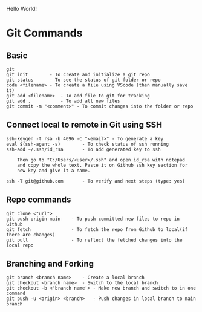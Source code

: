 Hello World!

# Git Commands

## Basic

    git
    git init        - To create and initialize a git repo
    git status      - To see the status of git folder or repo
    code <filename> - To create a file using VScode (then manually save it)
    git add <filename>  - To add file to git for tracking
    git add .           - To add all new files
    git commit -m "<comment>" - To commit changes into the folder or repo

## Connect local to remote in Git using SSH
    ssh-keygen -t rsa -b 4096 -C "<email>" - To generate a key
    eval $(ssh-agent -s)        - To check status of ssh running
    ssh-add ~/.ssh/id_rsa       - To add generated key to ssh

        Then go to "C:/Users/<user>/.ssh" and open id_rsa with notepad
        and copy the whole text. Paste it on Github ssh key section for
        new key and give it a name. 

    ssh -T git@github.com       - To verify and next steps (type: yes)


## Repo commands
    git clone <"url">
    git push origin main    - To push committed new files to repo in Github
    git fetch               - To fetch the repo from Github to local(if there are changes)
    git pull                - To reflect the fetched changes into the local repo
    
## Branching and Forking
    git branch <branch name>    - Create a local branch
    git checkout <branch name>  - Switch to the local branch
    git checkout -b <'branch name'> - Make new branch and switch to in one command
    git push -u <origin> <branch>   - Push changes in local branch to main branch